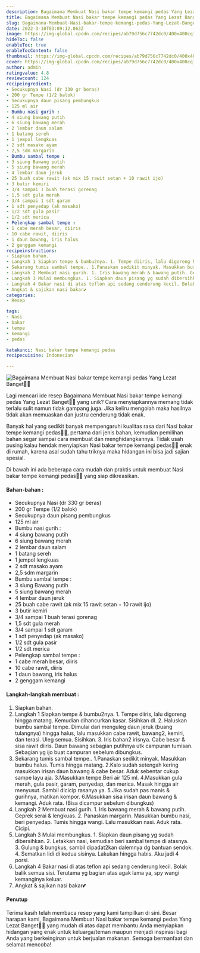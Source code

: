 ```yaml
---
description: Bagaimana Membuat Nasi bakar tempe kemangi pedas Yang Lezat Banget"
title: Bagaimana Membuat Nasi bakar tempe kemangi pedas Yang Lezat Banget
slug: Bagaimana-Membuat-Nasi-bakar-tempe-kemangi-pedas-Yang-Lezat-Banget
date: 2022-3-10T03:09:12.063Z
image: https://img-global.cpcdn.com/recipes/ab79d756c7742dc0/400x400cq70/photo.jpg
hideToc: false
enableToc: true
enableTocContent: false
thumbnail: https://img-global.cpcdn.com/recipes/ab79d756c7742dc0/400x400cq70/photo.jpg
cover: https://img-global.cpcdn.com/recipes/ab79d756c7742dc0/400x400cq70/photo.jpg
author: admin
ratingvalue: 4.8
reviewcount: 124
recipeingredient:
- Secukupnya Nasi (dr 330 gr beras)
- 200 gr Tempe (1/2 balok)
- Secukupnya daun pisang pembungkus
- 125 ml air
- Bumbu nasi gurih :
- 4 siung bawang putih
- 6 siung bawang merah
- 2 lembar daun salam
- 1 batang sereh
- 1 jempol lengkuas
- 2 sdt masako ayam
- 2,5 sdm margarin
- Bumbu sambal tempe :
- 3 siung Bawang putih
- 5 siung bawang merah
- 4 lembar daun jeruk
- 25 buah cabe rawit (ak mix 15 rawit setan + 10 rawit ijo)
- 3 butir kemiri
- 3/4 sampai 1 buah terasi gorenag
- 1,5 sdt gula merah
- 3/4 sampai 1 sdt garam
- 1 sdt penyedap (ak masako)
- 1/2 sdt gula pasir
- 1/2 sdt merica
- Pelengkap sambal tempe :
- 1 cabe merah besar, diiris
- 10 cabe rawit, diiris
- 1 daun bawang, iris halus
- 2 genggam kemangi
recipeinstructions:
- Siapkan bahan.
- Langkah 1 Siapkan tempe & bumbu2nya. 1. Tempe diiris, lalu digoreng hingga matang. Kemudian dihancurkan kasar. Sisihkan dl. 2. Haluskan bumbu sambal tempe. Dimulai dari menguleg daun jeruk (buang tulangnya) hingga halus, lalu masukkan cabe rawit, bawang2, kemiri, dan terasi. Uleg semua. Sisihkan. 3. Iris bahan2 irisnya. Cabe besar & sisa rawit diiris. Daun bawang sebagian putihnya utk campuran tumisan. Sebagian yg ijo buat campuran sebelum dibungkus.
- Sekarang tumis sambal tempe.. 1.Panaskan sedikit minyak. Masukkan bumbu halus. Tumis hingga matang. 2.Kalo sudah setengah kering masukkan irisan daun bawang & cabe besar. Aduk sebentar cukup sampe layu aja. 3.Masukkan tempe.Beri air 125 ml. 4.Masukkan gula merah, gula pasir, garam, penyedap, dan merica. Masak hingga air menyusut. Sambil dicicip rasanya ya. 5.Jika sudah pas manis & gurihnya, matikan kompor. 6.Masukkan sisa irisan daun bawang & kemangi. Aduk rata. (Bisa dicampur sebelum dibungkus)
- Langkah 2 Membuat nasi gurih. 1. Iris bawang merah & bawang putih. Geprek serai & lengkuas. 2. Panaskan margarin. Masukkan bumbu nasi, beri penyedap. Tumis hingga wangi. Lalu masukkan nasi. Aduk rata. Cicipi.
- Langkah 3 Mulai membungkus. 1. Siapkan daun pisang yg sudah dibersihkan. 2. Letakkan nasi, kemudian beri sambal tempe di atasnya. 3. Gulung & bungkus, sambil dipadat2kan dalemnya dg bantuan sendok. 4. Sematkan lidi di kedua sisinya. Lakukan hingga habis. Aku jadi 4 porsi.
- Langkah 4 Bakar nasi di atas teflon api sedang cenderung kecil. Bolak balik semua sisi. Terutama yg bagian atas agak lama ya, spy wangi kemanginya keluar.
- Angkat & sajikan nasi bakar💕
categories:
- Resep

tags:
- Nasi
- bakar
- tempe
- kemangi
- pedas

katakunci: Nasi bakar tempe kemangi pedas
recipecuisine: Indonesian

---
```


![Bagaimana Membuat Nasi bakar tempe kemangi pedas Yang Lezat Banget👩‍🍳](https://img-global.cpcdn.com/recipes/ab79d756c7742dc0/400x400cq70/photo.jpg)

Lagi mencari ide resep Bagaimana Membuat Nasi bakar tempe kemangi pedas Yang Lezat Banget👩‍🍳 yang unik? Cara menyiapkannya memang tidak terlalu sulit namun tidak gampang juga. Jika keliru mengolah maka hasilnya tidak akan memuaskan dan justru cenderung tidak enak.

Banyak hal yang sedikit banyak mempengaruhi kualitas rasa dari Nasi bakar tempe kemangi pedas👩‍🍳, pertama dari jenis bahan, kemudian pemilihan bahan segar sampai cara membuat dan menghidangkannya. Tidak usah pusing kalau hendak menyiapkan Nasi bakar tempe kemangi pedas👩‍🍳 enak di rumah, karena asal sudah tahu triknya maka hidangan ini bisa jadi sajian spesial.

Di bawah ini ada beberapa cara mudah dan praktis untuk membuat Nasi bakar tempe kemangi pedas👩‍🍳 yang siap dikreasikan.

<!--inarticleads1-->

#### Bahan-bahan :

- Secukupnya Nasi (dr 330 gr beras)
- 200 gr Tempe (1/2 balok)
- Secukupnya daun pisang pembungkus
- 125 ml air
- Bumbu nasi gurih :
- 4 siung bawang putih
- 6 siung bawang merah
- 2 lembar daun salam
- 1 batang sereh
- 1 jempol lengkuas
- 2 sdt masako ayam
- 2,5 sdm margarin
- Bumbu sambal tempe :
- 3 siung Bawang putih
- 5 siung bawang merah
- 4 lembar daun jeruk
- 25 buah cabe rawit (ak mix 15 rawit setan + 10 rawit ijo)
- 3 butir kemiri
- 3/4 sampai 1 buah terasi gorenag
- 1,5 sdt gula merah
- 3/4 sampai 1 sdt garam
- 1 sdt penyedap (ak masako)
- 1/2 sdt gula pasir
- 1/2 sdt merica
- Pelengkap sambal tempe :
- 1 cabe merah besar, diiris
- 10 cabe rawit, diiris
- 1 daun bawang, iris halus
- 2 genggam kemangi

<!--inarticleads2-->

#### Langkah-langkah membuat :

1. Siapkan bahan.
1. Langkah 1 Siapkan tempe & bumbu2nya. 1. Tempe diiris, lalu digoreng hingga matang. Kemudian dihancurkan kasar. Sisihkan dl. 2. Haluskan bumbu sambal tempe. Dimulai dari menguleg daun jeruk (buang tulangnya) hingga halus, lalu masukkan cabe rawit, bawang2, kemiri, dan terasi. Uleg semua. Sisihkan. 3. Iris bahan2 irisnya. Cabe besar & sisa rawit diiris. Daun bawang sebagian putihnya utk campuran tumisan. Sebagian yg ijo buat campuran sebelum dibungkus.
1. Sekarang tumis sambal tempe.. 1.Panaskan sedikit minyak. Masukkan bumbu halus. Tumis hingga matang. 2.Kalo sudah setengah kering masukkan irisan daun bawang & cabe besar. Aduk sebentar cukup sampe layu aja. 3.Masukkan tempe.Beri air 125 ml. 4.Masukkan gula merah, gula pasir, garam, penyedap, dan merica. Masak hingga air menyusut. Sambil dicicip rasanya ya. 5.Jika sudah pas manis & gurihnya, matikan kompor. 6.Masukkan sisa irisan daun bawang & kemangi. Aduk rata. (Bisa dicampur sebelum dibungkus)
1. Langkah 2 Membuat nasi gurih. 1. Iris bawang merah & bawang putih. Geprek serai & lengkuas. 2. Panaskan margarin. Masukkan bumbu nasi, beri penyedap. Tumis hingga wangi. Lalu masukkan nasi. Aduk rata. Cicipi.
1. Langkah 3 Mulai membungkus. 1. Siapkan daun pisang yg sudah dibersihkan. 2. Letakkan nasi, kemudian beri sambal tempe di atasnya. 3. Gulung & bungkus, sambil dipadat2kan dalemnya dg bantuan sendok. 4. Sematkan lidi di kedua sisinya. Lakukan hingga habis. Aku jadi 4 porsi.
1. Langkah 4 Bakar nasi di atas teflon api sedang cenderung kecil. Bolak balik semua sisi. Terutama yg bagian atas agak lama ya, spy wangi kemanginya keluar.
1. Angkat & sajikan nasi bakar💕

#### Penutup

Terima kasih telah membaca resep yang kami tampilkan di sini. Besar harapan kami, Bagaimana Membuat Nasi bakar tempe kemangi pedas Yang Lezat Banget👩‍🍳 yang mudah di atas dapat membantu Anda menyiapkan hidangan yang enak untuk keluarga/teman maupun menjadi inspirasi bagi Anda yang berkeinginan untuk berjualan makanan. Semoga bermanfaat dan selamat mencoba!